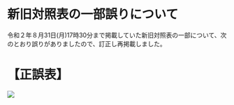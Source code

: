 # 新旧対照表の一部誤りについて

令和２年８月31日(月)17時30分まで掲載していた新旧対照表の一部について、次のとおり誤りがありましたので、訂正し再掲載しました。

# 【正誤表】

![](https://www.nta.go.jp/tmp/44bdf1d6-976f-49e6-b9f4-7884acb5cb98/images/1f30f938a06238f49cf71b4f192a1b15b7d0cd070a1e5912c2aa56e6edb5eac5.jpg)